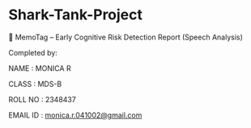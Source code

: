 # Shark-Tank-Project

📝 MemoTag – Early Cognitive Risk Detection Report (Speech Analysis)

Completed by:

NAME : MONICA R

CLASS : MDS-B

ROLL NO : 2348437

EMAIL ID : monica.r.041002@gmail.com
